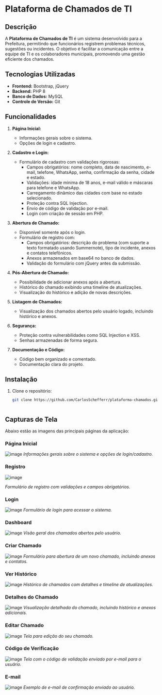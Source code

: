 # Plataforma de Chamados de TI

## Descrição

A **Plataforma de Chamados de TI** é um sistema desenvolvido para a Prefeitura, permitindo que funcionários registrem problemas técnicos, sugestões ou incidentes. O objetivo é facilitar a comunicação entre a equipe de TI e os colaboradores municipais, promovendo uma gestão eficiente dos chamados.

## Tecnologias Utilizadas

- **Frontend:** Bootstrap, jQuery
- **Backend:** PHP 8
- **Banco de Dados:** MySQL
- **Controle de Versão:** Git

## Funcionalidades

1. **Página Inicial:**
   - Informações gerais sobre o sistema.
   - Opções de login e cadastro.

2. **Cadastro e Login:**
   - Formulário de cadastro com validações rigorosas:
     - Campos obrigatórios: nome completo, data de nascimento, e-mail, telefone, WhatsApp, senha, confirmação da senha, cidade e estado.
     - Validações: idade mínima de 18 anos, e-mail válido e máscaras para telefone e WhatsApp.
     - Carregamento dinâmico das cidades com base no estado selecionado.
     - Proteção contra SQL Injection.
     - Envio de código de validação por e-mail.
     - Login com criação de sessão em PHP.

3. **Abertura de Chamado:**
   - Disponível somente após o login.
   - Formulário de registro com:
     - Campos obrigatórios: descrição do problema (com suporte a texto formatado usando Summernote), tipo de incidente, anexos e contatos telefônicos.
     - Anexos armazenados em base64 no banco de dados.
     - Validação do formulário com jQuery antes da submissão.

4. **Pós-Abertura de Chamado:**
   - Possibilidade de adicionar anexos após a abertura.
   - Histórico do chamado exibindo uma timeline de atualizações.
   - Visualização do histórico e adição de novas descrições.

5. **Listagem de Chamados:**
   - Visualização dos chamados abertos pelo usuário logado, incluindo histórico e anexos.

6. **Segurança:**
   - Proteção contra vulnerabilidades como SQL Injection e XSS.
   - Senhas armazenadas de forma segura.

7. **Documentação e Código:**
   - Código bem organizado e comentado.
   - Documentação clara do projeto.

## Instalação

1. Clone o repositório:
   ```bash
   git clone https://github.com/CarlosSchefferr/plataforma-chamados.git



## Capturas de Tela

Abaixo estão as imagens das principais páginas da aplicação:

### Página Inicial
![image](https://github.com/user-attachments/assets/193362dc-3f43-4bdd-9f18-f467010392e4)
*Informações gerais sobre o sistema e opções de login/cadastro.*

### Registro
![image](https://github.com/user-attachments/assets/d2f40ac7-affe-4db3-94eb-3905f57dcd89)

*Formulário de registro com validações e campos obrigatórios.*

### Login
![image](https://github.com/user-attachments/assets/a95c212e-747d-4a9a-8017-e26114848942)
*Formulário de login para acessar o sistema.*

### Dashboard
![image](https://github.com/user-attachments/assets/5c96e98d-556f-4f01-97e4-ce023b7e4888)
*Visão geral dos chamados abertos pelo usuário.*

### Criar Chamado
![image](https://github.com/user-attachments/assets/22dc998d-cd39-416a-9d7a-dd2d54a10c13)
*Formulário para abertura de um novo chamado, incluindo anexos e contatos.*

### Ver Histórico
![image](https://github.com/user-attachments/assets/18aef76f-d9df-41cf-bebd-43c06fc3288b)
*Histórico de chamados com detalhes e timeline de atualizações.*

### Detalhes do Chamado
![image](https://github.com/user-attachments/assets/57351f4a-6067-40a4-8e21-b7e52a5f6476)
*Visualização detalhada do chamado, incluindo histórico e anexos adicionais.*

### Editar Chamado
![image](https://github.com/user-attachments/assets/57351f4a-6067-40a4-8e21-b7e52a5f6476)
*Tela para edição do seu chamado.*


### Código de Verificação
![image](https://github.com/user-attachments/assets/ee306856-88d6-4e8c-9d07-48b16d6015b2)
*Tela com o código de validação enviado por e-mail para o usuário.*

### E-mail
![image](https://github.com/user-attachments/assets/93d39bff-10b4-40a2-867a-cac55eba0867)
*Exemplo de e-mail de confirmação enviado ao usuário.*




